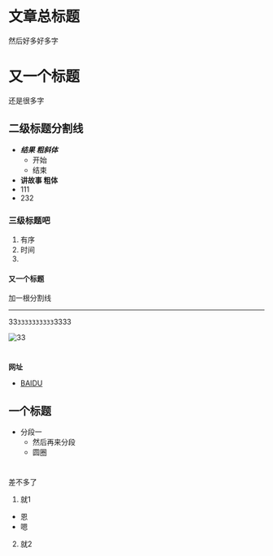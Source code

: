 # **文章总标题**  
然后好多好多字
# 又一个标题 
还是很多字
## 二级标题分割线

- ***结果  粗斜体***  
  - 开始   
  - 结束
- **讲故事  粗体**
- 111 
- 232   
### 三级标题吧
1. 有序
2. 时间
3.  
  
#### 又一个标题
加一根分割线
*** 
33`3333333333`3333  

![33](https://wx4.sinaimg.cn/mw690/005F4Uyxgy1fqr8g4004ij31900u0tei.jpg)   
   
#
**网址**   
- [BAIDU](https://www.baidu.com)


##  一个标题  
- 分段一  
   - 然后再来分段  
   - 圆圈  
#   
差不多了  

1. 就1  
  -  恩  
  -  嗯
2. 就2
